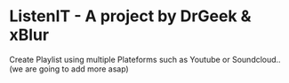 # ListenIT - A project by DrGeek & xBlur
Create Playlist using multiple Plateforms such as Youtube or Soundcloud.. (we are going to add more asap)
